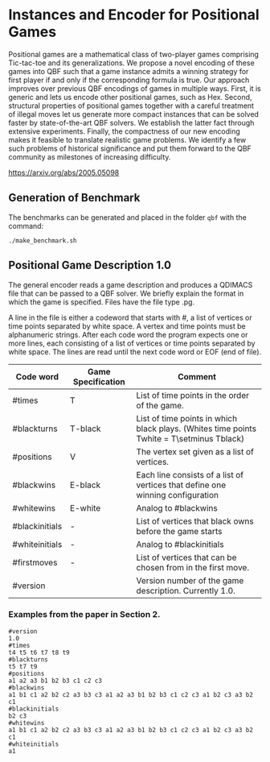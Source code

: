 # Instances and Encoder for Positional Games

Positional games are a mathematical class of two-player games comprising Tic-tac-toe and its generalizations. 
We propose a novel encoding of these games into QBF such that a game instance admits a winning strategy for first player if and only if the corresponding formula is true. 
Our approach improves over previous QBF encodings of games in multiple ways. 
First, it is generic and lets us encode other positional games, such as Hex. 
Second, structural properties of positional games together with a careful treatment of illegal moves let us generate more compact instances that can be solved faster by state-of-the-art QBF solvers. 
We establish the latter fact through extensive experiments. 
Finally, the compactness of our new encoding makes it feasible to translate realistic game problems. 
We identify a few such problems of historical significance and put them forward to the QBF community as milestones of increasing difficulty.

https://arxiv.org/abs/2005.05098

## Generation of Benchmark

The benchmarks can be generated and placed in the folder `qbf` with the command:

``` ./make_benchmark.sh ```

## Positional Game Description 1.0

The general encoder reads a game description and produces a QDIMACS file that can be passed to a QBF solver. 
We briefly explain the format in which the game is specified. 
Files have the file type .pg.

A line in the file is either a codeword that starts with #, a list of vertices or time points separated by white space. 
A vertex and time points must be alphanumeric strings. 
After each code word the program expects one or more lines, each consisting of a list of vertices or time points separated by white space. 
The lines are read until the next code word or EOF (end of file).

Code word | Game Specification | Comment 
----------|---------------------|--------
#times | T | List of time points in the order of the game.  
#blackturns | T-black | List of time points in which black plays. (Whites time points Twhite = T\setminus Tblack) 
#positions | V | The vertex set given as a list of vertices.  
#blackwins | E-black | Each line consists of a list of vertices that define one winning configuration 
#whitewins | E-white | Analog to #blackwins 
#blackinitials | - | List of vertices that black owns before the game starts 
#whiteinitials | - | Analog to #blackinitials
#firstmoves | - | List of vertices that can be chosen from in the first move. 
#version | | Version number of the game description. Currently 1.0.

### Examples from the paper in Section 2.

```
#version
1.0
#times
t4 t5 t6 t7 t8 t9
#blackturns
t5 t7 t9
#positions
a1 a2 a3 b1 b2 b3 c1 c2 c3
#blackwins
a1 b1 c1 a2 b2 c2 a3 b3 c3 a1 a2 a3 b1 b2 b3 c1 c2 c3 a1 b2 c3 a3 b2 c1
#blackinitials
b2 c3
#whitewins
a1 b1 c1 a2 b2 c2 a3 b3 c3 a1 a2 a3 b1 b2 b3 c1 c2 c3 a1 b2 c3 a3 b2 c1
#whiteinitials
a1 
```


